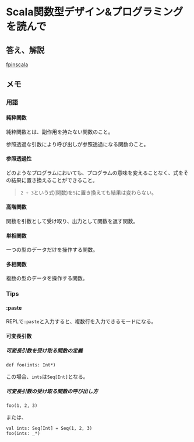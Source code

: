 # Scala関数型デザイン&プログラミング を読んで

## 答え、解説
[fpinscala](https://github.com/fpinscala/fpinscala)

## メモ
### 用語
#### 純粋関数
純粋関数とは、副作用を持たない関数のこと。

参照透過な引数により呼び出しが参照透過になる関数のこと。

#### 参照透過性
どのようなプログラムにおいても、プログラムの意味を変えることなく、式をその結果に置き換えることができること。

>`2 + 3`という式(関数)を`5`に置き換えても結果は変わらない。

#### 高階関数
関数を引数として受け取り、出力として関数を返す関数。

#### 単相関数
一つの型のデータだけを操作する関数。

#### 多相関数
複数の型のデータを操作する関数。

### Tips
#### :paste
REPLで`:paste`と入力すると、複数行を入力できるモードになる。

#### 可変長引数
##### 可変長引数を受け取る関数の定義
```
def foo(ints: Int*)
```
この場合、`ints`は`Seq[Int]`となる。
##### 可変長引数の受け取る関数の呼び出し方
```
foo(1, 2, 3)
```
または、
```
val ints: Seq[Int] = Seq(1, 2, 3)
foo(ints: _*)
```

